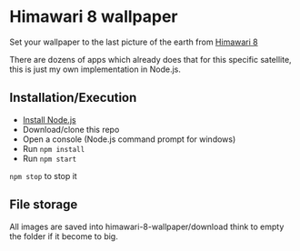 # Himawari 8 wallpaper
Set your wallpaper to the last picture of the earth from [Himawari 8](https://himawari8.nict.go.jp/)

There are dozens of apps which already does that for this specific satellite, this is just my own implementation in Node.js.

## Installation/Execution
- [Install Node.js](https://nodejs.org/)
- Download/clone this repo
- Open a console (Node.js command prompt for windows)
- Run `npm install`
- Run `npm start`

`npm stop` to stop it

## File storage
All images are saved into himawari-8-wallpaper/download think to empty the folder if it become to big.
